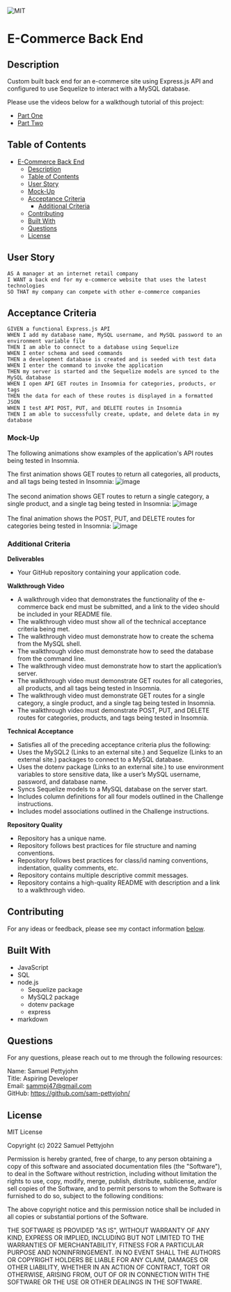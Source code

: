 ![MIT](https://img.shields.io/badge/License-MIT-blue)
# E-Commerce Back End

## Description

Custom built back end for an e-commerce site using Express.js API and configured to use Sequelize to interact with a MySQL database. 

Please use the videos below for a walkthough tutorial of this project:
- [Part One](https://drive.google.com/file/d/1E9UWVlBM6crJ_jTYjk3VfTyoYW67KDiA/view) 
- [Part Two](https://drive.google.com/file/d/1IxdnVxhgUKUqwvh_EKDFowg8jfWeq2f9/view) 

## Table of Contents

- [E-Commerce Back End](#e-commerce-back-end)
  - [Description](#description)
  - [Table of Contents](#table-of-contents)
  - [User Story](#user-story)
  - [Mock-Up](#mock-up)
  - [Acceptance Criteria](#acceptance-criteria)
    - [Additional Criteria](#additional-criteria)
  - [Contributing](#contributing)
  - [Built With](#built-with)
  - [Questions](#questions)
  - [License](#license)

## User Story
~~~
AS A manager at an internet retail company
I WANT a back end for my e-commerce website that uses the latest technologies
SO THAT my company can compete with other e-commerce companies
~~~

## Acceptance Criteria
~~~
GIVEN a functional Express.js API
WHEN I add my database name, MySQL username, and MySQL password to an environment variable file
THEN I am able to connect to a database using Sequelize
WHEN I enter schema and seed commands
THEN a development database is created and is seeded with test data
WHEN I enter the command to invoke the application
THEN my server is started and the Sequelize models are synced to the MySQL database
WHEN I open API GET routes in Insomnia for categories, products, or tags
THEN the data for each of these routes is displayed in a formatted JSON
WHEN I test API POST, PUT, and DELETE routes in Insomnia
THEN I am able to successfully create, update, and delete data in my database
~~~

### Mock-Up
The following animations show examples of the application's API routes being tested in Insomnia.

The first animation shows GET routes to return all categories, all products, and all tags being tested in Insomnia:
![image](./assets/images/mockup-1.gif)
<br>
<br>
The second animation shows GET routes to return a single category, a single product, and a single tag being tested in Insomnia:
![image](./assets/images/mockup-2.gif)
<br>
<br>
The final animation shows the POST, PUT, and DELETE routes for categories being tested in Insomnia:
![image](./assets/images/mockup-3.gif)

### Additional Criteria

**Deliverables**

- Your GitHub repository containing your application code.

**Walkthrough Video**

- A walkthrough video that demonstrates the functionality of the e-commerce back end must be submitted, and a link to the video should be included in your README file.
- The walkthrough video must show all of the technical acceptance criteria being met.
- The walkthrough video must demonstrate how to create the schema from the MySQL shell.
- The walkthrough video must demonstrate how to seed the database from the command line.
- The walkthrough video must demonstrate how to start the application’s server.
- The walkthrough video must demonstrate GET routes for all categories, all products, and all tags being tested in Insomnia.
- The walkthrough video must demonstrate GET routes for a single category, a single product, and a single tag being tested in Insomnia.
- The walkthrough video must demonstrate POST, PUT, and DELETE routes for categories, products, and tags being tested in Insomnia.

**Technical Acceptance**

- Satisfies all of the preceding acceptance criteria plus the following:
- Uses the MySQL2 (Links to an external site.) and Sequelize (Links to an external site.) packages to connect to a MySQL database.
- Uses the dotenv package (Links to an external site.) to use environment variables to store sensitive data, like a user’s MySQL username, password, and database name.
- Syncs Sequelize models to a MySQL database on the server start.
- Includes column definitions for all four models outlined in the Challenge instructions.
- Includes model associations outlined in the Challenge instructions.

**Repository Quality**

- Repository has a unique name.
- Repository follows best practices for file structure and naming conventions.
- Repository follows best practices for class/id naming conventions, indentation, quality comments, etc.
- Repository contains multiple descriptive commit messages.
- Repository contains a high-quality README with description and a link to a walkthrough video.

## Contributing

For any ideas or feedback, please see my contact information [below](#questions).

## Built With

- JavaScript
- SQL
- node.js
    - Sequelize package
    - MySQL2 package
    - dotenv package
    - express
- markdown

## Questions

For any questions, please reach out to me through the following resources:

Name: Samuel Pettyjohn <br>
Title: Aspiring Developer <br>
Email: <sammpj47@gmail.com> <br>
GitHub: <https://github.com/sam-pettyjohn/> <br>

## License

MIT License

Copyright (c) 2022 Samuel Pettyjohn
            
Permission is hereby granted, free of charge, to any person obtaining a copy
of this software and associated documentation files (the "Software"), to deal
in the Software without restriction, including without limitation the rights
to use, copy, modify, merge, publish, distribute, sublicense, and/or sell
copies of the Software, and to permit persons to whom the Software is
furnished to do so, subject to the following conditions:
            
The above copyright notice and this permission notice shall be included in all
copies or substantial portions of the Software.
            
THE SOFTWARE IS PROVIDED "AS IS", WITHOUT WARRANTY OF ANY KIND, EXPRESS OR
IMPLIED, INCLUDING BUT NOT LIMITED TO THE WARRANTIES OF MERCHANTABILITY,
FITNESS FOR A PARTICULAR PURPOSE AND NONINFRINGEMENT. IN NO EVENT SHALL THE
AUTHORS OR COPYRIGHT HOLDERS BE LIABLE FOR ANY CLAIM, DAMAGES OR OTHER
LIABILITY, WHETHER IN AN ACTION OF CONTRACT, TORT OR OTHERWISE, ARISING FROM,
OUT OF OR IN CONNECTION WITH THE SOFTWARE OR THE USE OR OTHER DEALINGS IN THE
SOFTWARE. 